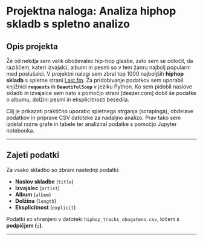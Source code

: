 # Projektna naloga: Analiza hiphop skladb s spletno analizo

## Opis projekta

Že od nekdja sem velik oboževalec hip-hop glasbe, zato sem se odločil, da raziščem, kateri izvajalci, albumi in pesmi so v tem žanru najbolj popularni med poslušalci. V projektni nalogi sem zbral top 1000 najboljših **hiphop skladb** s spletne strani [Last.fm](https://www.last.fm/tag/hip-hop/tracks).
Za pridobivanje podatkov sem uporabil knjižnici **`requests`** in **`BeautifulSoup`** v jeziku Python.
Ko sem pidobil naslove skladb in izvajalce sem nato s pomočjo strani [deezer.com] dobil še podatke o albumu, dolžini pesmi in eksplicitnosti besedila.

Cilj je prikazati praktično uporabo spletnega strganja (scrapinga), obdelave podatkov in priprave CSV datoteke za nadaljno analizo. Prav tako sem izdelal razne grafe in tabele ter analiziral podatke s pomočjo Jupyter notebooka.

---

## Zajeti podatki

Za vsako skladbo so zbrani naslednji podatki:
- **Naslov skladbe** (`title`)
- **Izvajalec** (`artist`)
- **Album** (`album`)
- **Dolžina** (`length`)
- **Eksplicitnost** (`explicit`)

Podatki so shranjeni v datoteki `hiphop_tracks_obogateno.csv`, ločeni s **podpičjem (`;`)**.

---


